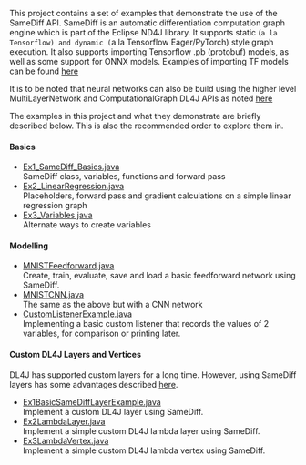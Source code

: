 This project contains a set of examples that demonstrate the use of the SameDiff API. SameDiff is an automatic differentiation computation graph engine which is part of the Eclipse ND4J library. It supports static (`a la Tensorflow) and dynamic (`a la Tensorflow Eager/PyTorch) style graph execution. It also supports importing Tensorflow .pb (protobuf) models, as well as some support for ONNX models. Examples of importing TF models can be found [here](../tensorflow-keras-import-examples)

It is to be noted that neural networks can also be build using the higher level MultiLayerNetwork and ComputationalGraph DL4J APIs as noted [here](../dl4j-examples)


The examples in this project and what they demonstrate are briefly described below. This is also the recommended order to explore them in.
#### Basics
* [Ex1_SameDiff_Basics.java](./src/main/java/org/nd4j/examples/samediff/quickstart/basics/Ex1_SameDiff_Basics.java)  
SameDiff class, variables, functions and forward pass
* [Ex2_LinearRegression.java](./src/main/java/org/nd4j/examples/samediff/quickstart/basics/Ex2_LinearRegression.java)  
Placeholders, forward pass and gradient calculations on a simple linear regression graph  
* [Ex3_Variables.java](./src/main/java/org/nd4j/examples/samediff/quickstart/basics/Ex3_Variables.java)  
Alternate ways to create variables

#### Modelling
* [MNISTFeedforward.java](./src/main/java/org/nd4j/examples/samediff/quickstart/modeling/MNISTFeedforward.java)  
Create, train, evaluate, save and load a basic feedforward network using SameDiff.  
* [MNISTCNN.java](./src/main/java/org/nd4j/examples/samediff/quickstart/modeling/MNISTCNN.java)  
The same as the above but with a CNN network
* [CustomListenerExample.java](./src/main/java/org/nd4j/examples/samediff/quickstart/modeling/CustomListenerExample.java)  
Implementing a basic custom listener that records the values of 2 variables, for comparison or printing later.  

#### Custom DL4J Layers and Vertices
DL4J has supported custom layers for a long time. However, using SameDiff layers has some advantages described [here](src/main/java/org/nd4j/examples/samediff/customizingdl4j/README.md).

* [Ex1BasicSameDiffLayerExample.java](./src/main/java/org/nd4j/examples/samediff/customizingdl4j/Ex1BasicSameDiffLayerExample.java)   
Implement a custom DL4J layer using SameDiff.
* [Ex2LambdaLayer.java](./src/main/java/org/nd4j/examples/samediff/customizingdl4j/Ex2LambdaLayer.java)  
Implement a simple custom DL4J lambda layer using SameDiff.
* [Ex3LambdaVertex.java](./src/main/java/org/nd4j/examples/samediff/customizingdl4j/Ex3LambdaVertex.java)  
Implement a simple custom DL4J lambda vertex using SameDiff.

